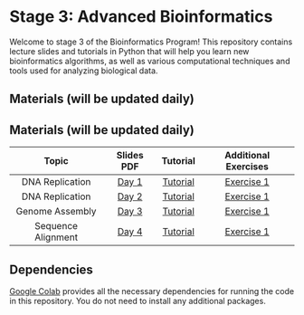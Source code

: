 # Stage 3: Advanced Bioinformatics

Welcome to stage 3 of the Bioinformatics Program! This repository contains lecture slides and tutorials in Python that will help
you learn new bioinformatics algorithms, as well as various computational techniques and tools used for analyzing biological data.

## Materials (will be updated daily)

## Materials (will be updated daily)

| Topic              | Slides PDF                         | Tutorial                           | Additional Exercises                                              |
|:------------------:|:---------------------------------:|:---------------------------------:|:----------------------------------------------------------------:|
| DNA Replication    | [Day 1](./Day1_Chapter1_DNA-Replication.pdf)      | [Tutorial]() | [Exercise 1]()    |
| DNA Replication    | [Day 2](./)      | [Tutorial]() | [Exercise 1](./)               |
| Genome Assembly    | [Day 3](./)      | [Tutorial]() | [Exercise 1](./)                |
| Sequence Alignment | [Day 4](./)      | [Tutorial]() | [Exercise 1](./)                |


## Dependencies

[Google Colab](https://colab.research.google.com) provides all the necessary dependencies for running the code in this
repository. You do not need to install any additional packages.
